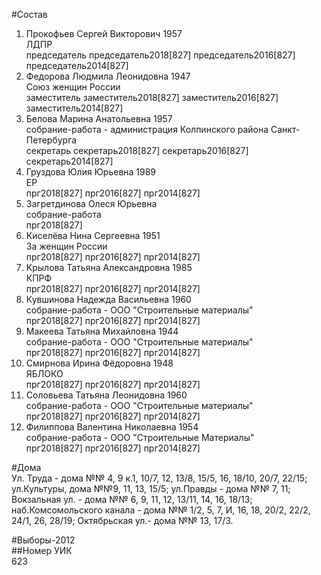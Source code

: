 #Состав  
1. Прокофьев Сергей Викторович 1957  
    ЛДПР  
    председатель председатель2018[827] председатель2016[827] председатель2014[827]  
2. Федорова Людмила Леонидовна 1947  
    Союз женщин России  
    заместитель заместитель2018[827] заместитель2016[827] заместитель2014[827]  
3. Белова Марина Анатольевна 1957  
    собрание-работа - администрация Колпинского района Санкт-Петербурга  
    секретарь секретарь2018[827] секретарь2016[827] секретарь2014[827]  
4. Груздова Юлия Юрьевна 1989  
    ЕР  
    прг2018[827] прг2016[827] прг2014[827]  
5. Загретдинова Олеся Юрьевна  
    собрание-работа  
    прг2018[827]  
6. Киселёва Нина Сергеевна 1951  
    За женщин России  
    прг2018[827] прг2016[827] прг2014[827]  
7. Крылова Татьяна Александровна 1985  
    КПРФ  
    прг2018[827] прг2016[827] прг2014[827]  
8. Кувшинова Надежда Васильевна 1960  
    собрание-работа - ООО "Строительные материалы"  
    прг2018[827] прг2016[827] прг2014[827]  
9. Макеева Татьяна Михайловна 1944  
    собрание-работа - ООО "Строительные материалы"  
    прг2018[827] прг2016[827] прг2014[827]  
10. Смирнова Ирина Фёдоровна 1948  
    ЯБЛОКО  
    прг2018[827] прг2016[827] прг2014[827]  
11. Соловьева Татьяна Леонидовна 1960  
    собрание-работа - ООО "Строительные материалы"  
    прг2018[827] прг2016[827] прг2014[827]  
12. Филиппова Валентина Николаевна 1954  
    собрание-работа - ООО "Строительные Материалы"  
    прг2018[827] прг2016[827] прг2014[827]  

#Дома  
Ул. Труда - дома №№ 4, 9 к.1, 10/7, 12, 13/8, 15/5, 16, 18/10, 20/7, 22/15; ул.Культуры, дома №№9, 11, 13, 15/5; ул.Правды - дома №№ 7, 11; Вокзальная ул. - дома №№ 6, 9, 11, 12, 13/11, 14, 16, 18/13; наб.Комсомольского канала - дома №№ 1/2, 5, 7, И, 16, 18, 20/2, 22/2, 24/1, 26, 28/19; Октябрьская ул.- дома №№ 13, 17/3.  
  
#Выборы-2012  
##Номер УИК  
623  
